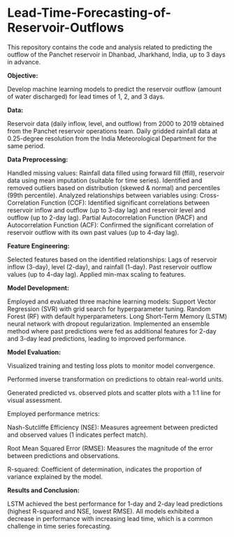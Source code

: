 # Lead-Time-Forecasting-of-Reservoir-Outflows

This repository contains the code and analysis related to predicting the outflow of the Panchet reservoir in Dhanbad, Jharkhand, India, up to 3 days in advance.

**Objective:**

Develop machine learning models to predict the reservoir outflow (amount of water discharged) for lead times of 1, 2, and 3 days.

**Data:**

Reservoir data (daily inflow, level, and outflow) from 2000 to 2019 obtained from the Panchet reservoir operations team.
Daily gridded rainfall data at 0.25-degree resolution from the India Meteorological Department for the same period.

**Data Preprocessing:**

Handled missing values: Rainfall data filled using forward fill (ffill), reservoir data using mean imputation (suitable for time series).
Identified and removed outliers based on distribution (skewed & normal) and percentiles (99th percentile).
Analyzed relationships between variables using:
Cross-Correlation Function (CCF): Identified significant correlations between reservoir inflow and outflow (up to 3-day lag) and reservoir level and outflow (up to 2-day lag).
Partial Autocorrelation Function (PACF) and Autocorrelation Function (ACF): Confirmed the significant correlation of reservoir outflow with its own past values (up to 4-day lag).

**Feature Engineering:**

Selected features based on the identified relationships:
Lags of reservoir inflow (3-day), level (2-day), and rainfall (1-day).
Past reservoir outflow values (up to 4-day lag).
Applied min-max scaling to features.

**Model Development:**

Employed and evaluated three machine learning models:
Support Vector Regression (SVR) with grid search for hyperparameter tuning.
Random Forest (RF) with default hyperparameters.
Long Short-Term Memory (LSTM) neural network with dropout regularization.
Implemented an ensemble method where past predictions were fed as additional features for 2-day and 3-day lead predictions, leading to improved performance.

**Model Evaluation:**

Visualized training and testing loss plots to monitor model convergence.

Performed inverse transformation on predictions to obtain real-world units.

Generated predicted vs. observed plots and scatter plots with a 1:1 line for visual assessment.

Employed performance metrics:

Nash-Sutcliffe Efficiency (NSE): Measures agreement between predicted and observed values (1 indicates perfect match).

Root Mean Squared Error (RMSE): Measures the magnitude of the error between predictions and observations.

R-squared: Coefficient of determination, indicates the proportion of variance explained by the model.

**Results and Conclusion:**

LSTM achieved the best performance for 1-day and 2-day lead predictions (highest R-squared and NSE, lowest RMSE).
All models exhibited a decrease in performance with increasing lead time, which is a common challenge in time series forecasting.
